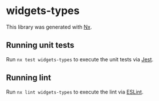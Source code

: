 # widgets-types

This library was generated with [Nx](https://nx.dev).

## Running unit tests

Run `nx test widgets-types` to execute the unit tests via [Jest](https://jestjs.io).

## Running lint

Run `nx lint widgets-types` to execute the lint via [ESLint](https://eslint.org/).
